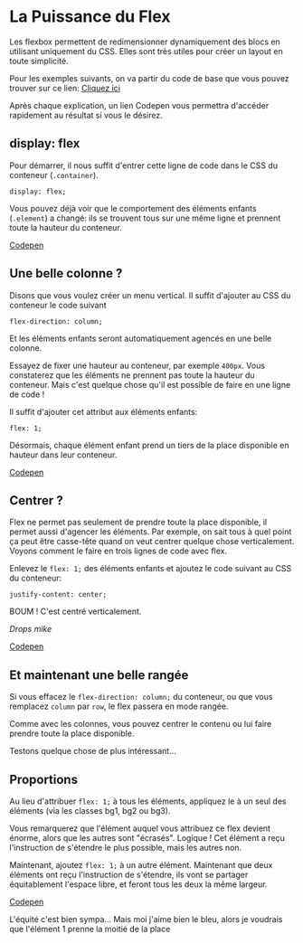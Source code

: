 # La Puissance du Flex

Les flexbox permettent de redimensionner dynamiquement des blocs en utilisant uniquement du CSS. 
Elles sont très utiles pour créer un layout en toute simplicité. 

Pour les exemples suivants, on va partir du code de base que vous pouvez trouver sur ce lien: [Cliquez ici](https://codepen.io/romainvandevoorde/pen/jxeZBp)

Après chaque explication, un lien Codepen vous permettra d'accéder rapidement au résultat si vous le désirez.

## display: flex

Pour démarrer, il nous suffit d'entrer cette ligne de code dans le CSS du conteneur (``.container``).

    display: flex;
    
Vous pouvez déjà voir que le comportement des éléments enfants (``.element``) a changé: ils se trouvent tous sur une même ligne et prennent toute la hauteur du conteneur.

[Codepen](https://codepen.io/romainvandevoorde/pen/degdJp)

## Une belle colonne ?

Disons que vous voulez créer un menu vertical. Il suffit d'ajouter au CSS du conteneur le code suivant

    flex-direction: column;
    
Et les éléments enfants seront automatiquement agencés en une belle colonne.

Essayez de fixer une hauteur au conteneur, par exemple ``400px``. Vous constaterez que les éléments ne prennent pas toute la hauteur du conteneur. Mais c'est quelque chose qu'il est possible de faire en une ligne de code !

Il suffit d'ajouter cet attribut aux éléments enfants:

    flex: 1;
    
Désormais, chaque élément enfant prend un tiers de la place disponible en hauteur dans leur conteneur.

[Codepen](https://codepen.io/romainvandevoorde/pen/GdYQXO)

## Centrer ?

Flex ne permet pas seulement de prendre toute la place disponible, il permet aussi d'agencer les éléments.
Par exemple, on sait tous à quel point ça peut être casse-tête quand on veut centrer quelque chose verticalement.
Voyons comment le faire en trois lignes de code avec flex.

Enlevez le ``flex: 1;`` des éléments enfants et ajoutez le code suivant au CSS du conteneur:

    justify-content: center;
    
BOUM ! C'est centré verticalement.

*Drops mike*

[Codepen](https://codepen.io/romainvandevoorde/pen/KRGQGE)

## Et maintenant une belle rangée

Si vous effacez le ``flex-direction: column;`` du conteneur, ou que vous remplacez ``column`` par ``row``, le flex passera en mode rangée.

Comme avec les colonnes, vous pouvez centrer le contenu ou lui faire prendre toute la place disponible.

Testons quelque chose de plus intéressant...

## Proportions

Au lieu d'attribuer ``flex: 1;`` à tous les éléments, appliquez le à un seul des éléments (via les classes bg1, bg2 ou bg3).

Vous remarquerez que l'élément auquel vous attribuez ce flex devient énorme, alors que les autres sont "écrasés".
Logique ! Cet élément a reçu l'instruction de s'étendre le plus possible, mais les autres non.

Maintenant, ajoutez ``flex: 1;`` à un autre élément. 
Maintenant que deux éléments ont reçu l'instruction de s'étendre, ils vont se partager équitablement l'espace libre, et feront tous les deux la même largeur.

[Codepen](https://codepen.io/romainvandevoorde/pen/yjRKMN)

L'équité c'est bien sympa... Mais moi j'aime bien le bleu, alors je voudrais que l'élément 1 prenne la moitié de la place